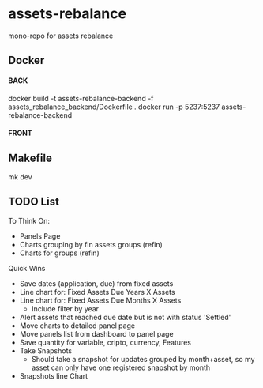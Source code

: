 # assets-rebalance
mono-repo for assets rebalance

## Docker
#### BACK
docker build -t assets-rebalance-backend -f assets_rebalance_backend/Dockerfile .
docker run -p 5237:5237 assets-rebalance-backend

#### FRONT


## Makefile
mk dev


## TODO List
To Think On:
- Panels Page
- Charts grouping by fin assets groups (refin)
- Charts for groups (refin)

Quick Wins
- Save dates (application, due) from fixed assets
- Line chart for:  Fixed Assets Due Years X Assets
- Line chart for:  Fixed Assets Due Months X Assets
    - Include filter by year
- Alert assets that reached due date but is not with status 'Settled'
- Move charts to detailed panel page
- Move panels list from dashboard to panel page
- Save quantity for variable, cripto, currency, 
Features
- Take Snapshots
    - Should take a snapshot for updates grouped by month+asset, so my asset can only have one registered snapshot by month
- Snapshots line Chart


